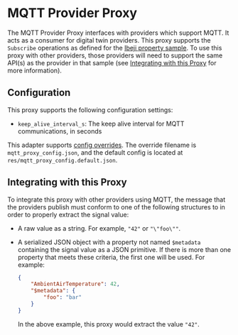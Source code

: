 # MQTT Provider Proxy

The MQTT Provider Proxy interfaces with providers which support MQTT. It acts as a consumer for digital twin providers. This proxy supports the `Subscribe` operations as defined for the [Ibeji property sample](https://github.com/eclipse-ibeji/ibeji/tree/main/samples/property). To use this proxy with other providers, those providers will need to support the same API(s) as the provider in that sample (see [Integrating with this Proxy](#integrating-with-this-proxy) for more information).

## Configuration

This proxy supports the following configuration settings:

- `keep_alive_interval_s`: The keep alive interval for MQTT communications, in seconds

This adapter supports [config overrides](../../docs/config-overrides.md). The override filename is `mqtt_proxy_config.json`, and the default config is located at `res/mqtt_proxy_config.default.json`.

## Integrating with this Proxy

To integrate this proxy with other providers using MQTT, the message that the providers publish must conform to one of the following structures to in order to properly extract the signal value:

- A raw value as a string. For example, `"42"` or `"\"foo\""`.
<!--alex ignore savage-->
- A serialized JSON object with a property not named `$metadata` containing the signal value as a JSON primitive. If there is more than one property that meets these criteria, the first one will be used. For example:

    ```json
    {
        "AmbientAirTemperature": 42,
        "$metadata": {
            "foo": "bar"
        }
    }
    ```

    In the above example, this proxy would extract the value `"42"`.
